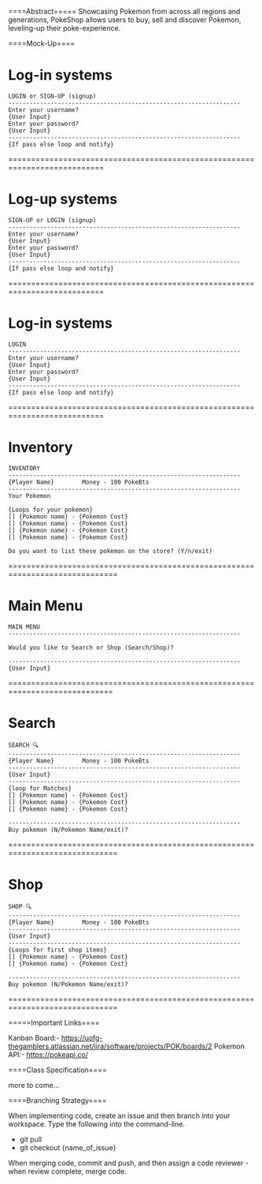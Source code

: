 ====Abstract=====
Showcasing Pokemon from across all regions and generations, PokeShop allows users to buy, sell and discover
Pokemon, leveling-up their poke-experience. 

====Mock-Up====

Log-in systems
===========================================================================
 
	LOGIN or SIGN-UP (signup)
	------------------------------------------------------------------
	Enter your username?
	{User Input}
	Enter your password?
	{User Input}
	------------------------------------------------------------------
	{If pass else loop and notify}
 
===========================================================================
 
 
Log-up systems
===========================================================================
	SIGN-UP or LOGIN (signup)
	------------------------------------------------------------------
	Enter your username?
	{User Input}
	Enter your password?
	{User Input}
	------------------------------------------------------------------
	{If pass else loop and notify}
 
===========================================================================
 
 
Log-in systems
===========================================================================
 
	LOGIN
	------------------------------------------------------------------
	Enter your username?
	{User Input}
	Enter your password?
	{User Input}
	------------------------------------------------------------------
	{If pass else loop and notify}
 
===========================================================================
 
 
Inventory
============================================================================
 
 
	INVENTORY
	------------------------------------------------------------------
	{Player Name}        Money - 100 PokeBts
	------------------------------------------------------------------
	Your Pokemon
 
	{Loops for your pokemon}
	[] {Pokemon name} - {Pokemon Cost}
	[] {Pokemon name} - {Pokemon Cost}
	[] {Pokemon name} - {Pokemon Cost}
	[] {Pokemon name} - {Pokemon Cost}
 
	Do you want to list these pokemon on the store? (Y/n/exit)
 
==============================================================================
 
 
Main Menu
=============================================================================
 
	MAIN MENU
	------------------------------------------------------------------
 
	Would you like to Search or Shop (Search/Shop)?
 
	------------------------------------------------------------------
	{User Input}
 
 
=============================================================================
 
 
Search
==============================================================================
 
	SEARCH 🔍
	------------------------------------------------------------------
	{Player Name}        Money - 100 PokeBts
	------------------------------------------------------------------
	{User Input}
	------------------------------------------------------------------
	{loop for Matches}
	[] {Pokemon name} - {Pokemon Cost}
	[] {Pokemon name} - {Pokemon Cost}
	[] {Pokemon name} - {Pokemon Cost}
 
	------------------------------------------------------------------
	Buy pokemon (N/Pokemon Name/exit)?
==============================================================================
 
 
Shop
==============================================================================
 
	SHOP 🔍
	------------------------------------------------------------------
	{Player Name}        Money - 100 PokeBts
	------------------------------------------------------------------
	{User Input}
	------------------------------------------------------------------
	{Loops for first shop items}
	[] {Pokemon name} - {Pokemon Cost}
	[] {Pokemon name} - {Pokemon Cost}
 
	------------------------------------------------------------------
	Buy pokemon (N/Pokemon Name/exit)?
==============================================================================

=====Important Links====

Kanban Board:- https://uofg-thegamblers.atlassian.net/jira/software/projects/POK/boards/2
Pokemon API:- https://pokeapi.co/


====Class Specification====

more to come...

====Branching Strategy====

When implementing code, create an issue and then branch into your workspace. 
Type the following into the command-line. 
- git pull
- git checkout {name_of_issue}

When merging code, commit and push, and then assign a code reviewer - when review complete, merge code. 

